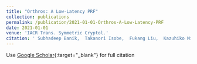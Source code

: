 ```yaml
---
title: "Orthros: A Low-Latency PRF"
collection: publications
permalink: /publication/2021-01-01-Orthros-A-Low-Latency-PRF
date: 2021-01-01
venue: 'IACR Trans. Symmetric Cryptol.'
citation: ' Subhadeep Banik,  Takanori Isobe,  Fukang Liu,  Kazuhiko Minematsu,  Kosei Sakamoto, &quot;Orthros: A Low-Latency PRF.&quot; IACR Trans. Symmetric Cryptol., 2021.'
---
```

Use [Google Scholar](https://scholar.google.com/scholar?q=Orthros:+A+Low+Latency+PRF){:target="_blank"} for full citation